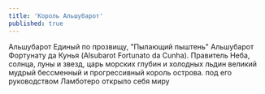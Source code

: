 ```yaml
---
title: 'Король Альшубарот'
published: true
---
```


Альшубарот Единый по прозвищу, "Пылающий пыштень" Альшубарот Фортунату да Кунья (Alsubarot Fortunato da Cunha). Правитель Неба, солнца, луны и звезд, царь морских глубин и холодных льдин
великий мудрый бессменный и прогрессивный король острова.
под его руководством Ламботеро открыло себя миру